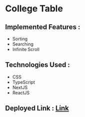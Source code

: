 # College Table 
## Implemented Features : 
- Sorting
- Searching
- Infinite Scroll

## Technologies Used : 
- CSS
- TypeScript
- NextJS
- ReactJS

## Deployed Link : [Link](https://college-duniya-omega.vercel.app/)
